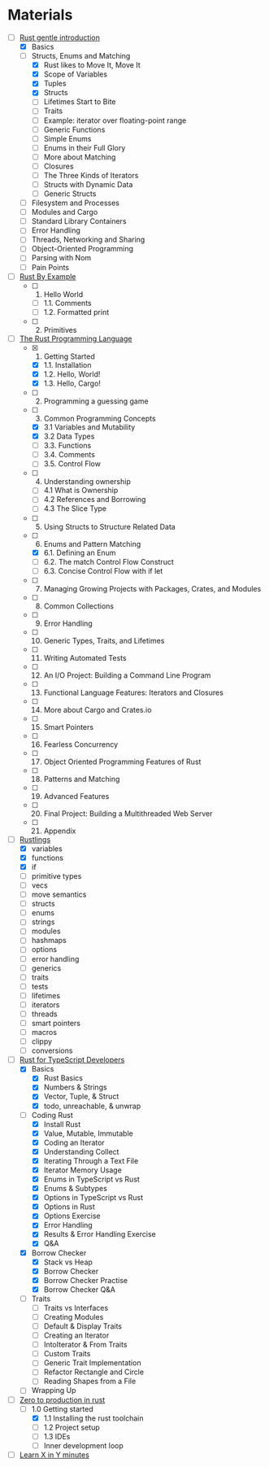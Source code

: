 # Materials

- [ ] [Rust gentle introduction](https://stevedonovan.github.io/rust-gentle-intro/readme.html)
  - [x] Basics
  - [ ] Structs, Enums and Matching
    - [x] Rust likes to Move It, Move It
    - [x] Scope of Variables
    - [x] Tuples
    - [x] Structs
    - [ ] Lifetimes Start to Bite
    - [ ] Traits
    - [ ] Example: iterator over floating-point range
    - [ ] Generic Functions
    - [ ] Simple Enums
    - [ ] Enums in their Full Glory
    - [ ] More about Matching
    - [ ] Closures
    - [ ] The Three Kinds of Iterators
    - [ ] Structs with Dynamic Data
    - [ ] Generic Structs
  - [ ] Filesystem and Processes
  - [ ] Modules and Cargo
  - [ ] Standard Library Containers
  - [ ] Error Handling
  - [ ] Threads, Networking and Sharing
  - [ ] Object-Oriented Programming
  - [ ] Parsing with Nom
  - [ ] Pain Points
- [ ] [Rust By Example](https://doc.rust-lang.org/rust-by-example/)
  - [ ] 1. Hello World
    - [ ] 1.1. Comments
    - [ ] 1.2. Formatted print
  - [ ] 2. Primitives
- [ ] [The Rust Programming Language](https://doc.rust-lang.org/)
  - [x] 1. Getting Started
    - [x] 1.1. Installation
    - [x] 1.2. Hello, World!
    - [x] 1.3. Hello, Cargo!
  - [ ] 2. Programming a guessing game
  - [ ] 3. Common Programming Concepts
    - [x] 3.1 Variables and Mutability
    - [x] 3.2 Data Types
    - [ ] 3.3. Functions
    - [ ] 3.4. Comments
    - [ ] 3.5. Control Flow
  - [ ] 4. Understanding ownership
    - [ ] 4.1 What is Ownership
    - [ ] 4.2 References and Borrowing
    - [ ] 4.3 The Slice Type
  - [ ] 5. Using Structs to Structure Related Data
  - [ ] 6. Enums and Pattern Matching
    - [x] 6.1. Defining an Enum
    - [ ] 6.2. The match Control Flow Construct
    - [ ] 6.3. Concise Control Flow with if let
  - [ ] 7. Managing Growing Projects with Packages, Crates, and Modules
  - [ ] 8. Common Collections
  - [ ] 9. Error Handling
  - [ ] 10. Generic Types, Traits, and Lifetimes
  - [ ] 11. Writing Automated Tests
  - [ ] 12. An I/O Project: Building a Command Line Program
  - [ ] 13. Functional Language Features: Iterators and Closures
  - [ ] 14. More about Cargo and Crates.io
  - [ ] 15. Smart Pointers
  - [ ] 16. Fearless Concurrency
  - [ ] 17. Object Oriented Programming Features of Rust
  - [ ] 18. Patterns and Matching
  - [ ] 19. Advanced Features
  - [ ] 20. Final Project: Building a Multithreaded Web Server
  - [ ] 21. Appendix
- [ ] [Rustlings](https://github.com/rust-lang/rustlings)
  - [x] variables
  - [x] functions
  - [x] if
  - [ ] primitive types
  - [ ] vecs
  - [ ] move semantics
  - [ ] structs
  - [ ] enums
  - [ ] strings
  - [ ] modules
  - [ ] hashmaps
  - [ ] options
  - [ ] error handling
  - [ ] generics
  - [ ] traits
  - [ ] tests
  - [ ] lifetimes
  - [ ] iterators
  - [ ] threads
  - [ ] smart pointers
  - [ ] macros
  - [ ] clippy
  - [ ] conversions
- [ ] [Rust for TypeScript Developers](https://frontendmasters.com/courses/rust-ts-devs)
  - [x] Basics
    - [x] Rust Basics
    - [x] Numbers & Strings
    - [x] Vector, Tuple, & Struct
    - [x] todo, unreachable, & unwrap
  - [ ] Coding Rust
    - [x] Install Rust
    - [x] Value, Mutable, Immutable
    - [x] Coding an Iterator
    - [x] Understanding Collect
    - [x] Iterating Through a Text File
    - [x] Iterator Memory Usage
    - [x] Enums in TypeScript vs Rust
    - [x] Enums & Subtypes
    - [x] Options in TypeScript vs Rust
    - [x] Options in Rust
    - [x] Options Exercise
    - [x] Error Handling
    - [x] Results & Error Handling Exercise
    - [x] Q&A
  - [x] Borrow Checker
    - [x] Stack vs Heap
    - [x] Borrow Checker
    - [x] Borrow Checker Practise
    - [x] Borrow Checker Q&A
  - [ ] Traits
    - [ ] Traits vs Interfaces
    - [ ] Creating Modules
    - [ ] Default & Display Traits
    - [ ] Creating an Iterator
    - [ ] IntoIterator & From Traits
    - [ ] Custom Traits
    - [ ] Generic Trait Implementation
    - [ ] Refactor Rectangle and Circle
    - [ ] Reading Shapes from a File
  - [ ] Wrapping Up
- [ ] [Zero to production in rust](https://www.zero2prod.com/index.html)
  - [ ] 1.0 Getting started
    - [x] 1.1 Installing the rust toolchain
    - [ ] 1.2 Project setup
    - [ ] 1.3 IDEs
    - [ ] Inner development loop
- [ ] [Learn X in Y minutes](https://learnxinyminutes.com/)